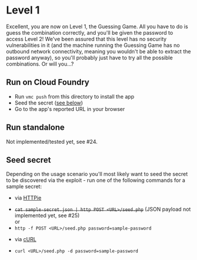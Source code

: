# Level 1

Excellent, you are now on Level 1, the Guessing Game. All you
have to do is guess the combination correctly, and you'll be given
the password to access Level 2! We've been assured that this level
has no security vulnerabilities in it (and the machine running the
Guessing Game has no outbound network connectivity, meaning you
wouldn't be able to extract the password anyway), so you'll probably
just have to try all the possible combinations. Or will you...?

## Run on Cloud Foundry

- Run `vmc push` from this directory to install the app
- Seed the secret ([see below](#seed-secret))
- Go to the app's reported URL in your browser

## Run standalone

Not implemented/tested yet, see #24.

## Seed secret

Depending on the usage scenario you'll most likely want to seed the secret to be 
discovered via the exploit - run one of the following commands for a sample secret:

* via [HTTPie](https://github.com/jkbr/httpie)
 - ~~`cat sample-secret.json | http POST <URL>/seed.php`~~ (JSON payload not implemented yet, see #25)  
or
 - `http -f POST <URL>/seed.php password=sample-password`

* via [cURL](http://curl.haxx.se/)
 - `curl <URL>/seed.php -d password=sample-password`
